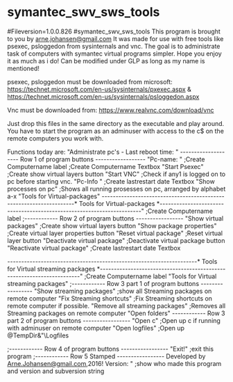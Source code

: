 # symantec_swv_sws_tools
#Fileversion=1.0.0.826
#symantec_swv_sws_tools
This program is brought to you by arne.johansen@gmail.com
It was made for use with free tools like psexec, psloggedon from sysinternals and vnc. The goal is to administrate task of computers with symantec virtual programs simpler. Hope you enjoy it as much as i do!
Can be modified under GLP as long as my name is mentioned!

psexec, psloggedon must be downloaded from microsoft: https://technet.microsoft.com/en-us/sysinternals/pxexec.aspx & https://technet.microsoft.com/en-us/sysinternals/psloggedon.aspx

Vnc must be downloaded from: https://www.realvnc.com/download/vnc

Just drop this files in the same directory as the executable and play around. 
You have to start the program as an adminuser with access to the c$ on the remote computers you work with.

Functions today are:
"Administrate pc's - Last reboot time: "
-------------------- Row 1 of program buttons ------------------
"Pc-name: "          ;Create Computername label
;Create Computername Textbox
"Start Psexec" ;Create show virtual layers button
"Start VNC" ;Check if any1 is logged on to pc before starting vnc.
"Pc-Info " ;Create lastrestart date Textbox
"Show processes on pc" ;Shows all running prosesses on pc, arranged by alphabet a-x
"Tools for Virtual-packages"
--------------------------------------------------------------------* Tools for Virtual-packages *-----------------------------------------------------------------------" ;Create Computername label
;------------ Row 2 of program buttons -----------------
"Show virtual packages" ;Create show virtual layers button
"Show package properties" ;Create virtual layer properties button
"Reset virtual package" ;Reset virtual layer button
"Deactivate virtual package" ;Deactivate virtual package button
"Reactivate virtual package" ;Create lastrestart date Textbox

--------------------------------------------------------------------* Tools for Virtual streaming packages *-----------------------------------------------------------------------" ;Create Computername label
"Tools for Virtual streaming packages"
;------------ Row 3 part 1 of program buttons -----------------
"Show streaming packages" ;show all Streaming packages on remote computer
"Fix Streaming shortcuts" ;Fix Streaming shortcuts on remote computer if possible.
"Remove all streaming packages" ;Removes all Streaming packages on remote computer
"Open folders"
------------ Row 3 part 2 of program buttons -----------------
"Open c" ;Open up c if running with adminuser on remote computer
"Open logfiles" ;Open up @TempDir&"\Logfiles

;------------ Row 4 of program buttons -----------------
"Exit!" ;exit this program
;------------ Row 5 Stamped -----------------
Developed by Arne.Johansen@gmail.com,2016!  Version: " ;show who made this program and version and subversion string
